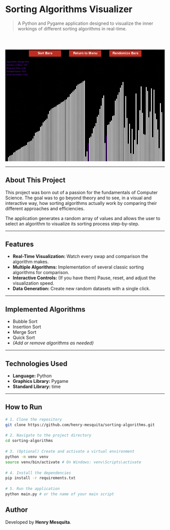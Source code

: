 # Sorting Algorithms Visualizer

> A Python and Pygame application designed to visualize the inner workings of different sorting algorithms in real-time.

<br>

![Sorting Algorithms Visualizer GIF](visualizacoes/sorting_bars.gif)

---

## About This Project

This project was born out of a passion for the fundamentals of Computer Science. The goal was to go beyond theory and to see, in a visual and interactive way, how sorting algorithms actually work by comparing their different approaches and efficiencies.

The application generates a random array of values and allows the user to select an algorithm to visualize its sorting process step-by-step.

---

## Features

- **Real-Time Visualization:** Watch every swap and comparison the algorithm makes.
- **Multiple Algorithms:** Implementation of several classic sorting algorithms for comparison.
- **Interactive Controls:** (If you have them) Pause, reset, and adjust the visualization speed.
- **Data Generation:** Create new random datasets with a single click.

---

## Implemented Algorithms

- Bubble Sort
- Insertion Sort
- Merge Sort
- Quick Sort
- *(Add or remove algorithms as needed)*

---

## Technologies Used

- **Language:** Python
- **Graphics Library:** Pygame
- **Standard Library:** time

---

## How to Run

```bash
# 1. Clone the repository
git clone https://github.com/henry-mesquita/sorting-algorithms.git

# 2. Navigate to the project directory
cd sorting-algorithms

# 3. (Optional) Create and activate a virtual environment
python -m venv venv
source venv/bin/activate # On Windows: venv\Scripts\activate

# 4. Install the dependencies
pip install -r requirements.txt

# 5. Run the application
python main.py # or the name of your main script
```

## Author
Developed by **Henry Mesquita**.
